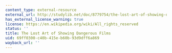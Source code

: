 ```yaml
---
content_type: external-resource
external_url: http://studylib.net/doc/8779754/the-lost-art-of-showing-dangerous-films
has_external_license_warning: true
license: https://en.wikipedia.org/wiki/All_rights_reserved
status: ''
title: The Lost Art of Showing Dangerous Films
uid: 69ff0300-c40b-415e-b60b-93d9dff6a869
wayback_url: ''
---
```

